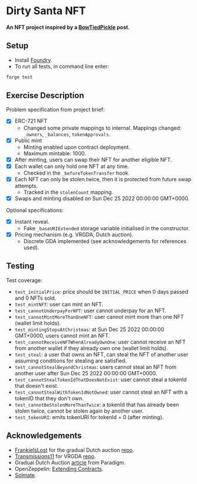 # Dirty Santa NFT

**An NFT project inspired by a [BowTiedPickle](https://twitter.com/BowTiedPickle/status/1596617232897159168) post.**

## Setup

- Install [Foundry](https://github.com/foundry-rs/foundry).
- To run all tests, in command line enter:

```sh
forge test
```

## Exercise Description

Problem specification from project brief:

- [x] ERC-721 NFT
  - Changed some private mappings to internal. Mappings changed: `_owners`, `_balances`, `tokenApprovals`.
- [x] Public mint
  - Minting enabled upon contract deployment.
  - Maximum mintable: 1000.
- [x] After minting, users can swap their NFT for another eligible NFT.
- [x] Each wallet can only hold one NFT at any time.
  - Checked in the `_beforeTokenTransfer` hook.
- [x] Each NFT can only be stolen twice, then it is protected from future swap attempts.
  - Tracked in the `stolenCount` mapping.
- [x] Swaps and minting disabled on Sun Dec 25 2022 00:00:00 GMT+0000.

Optional specifications:

- [x] Instant reveal.
  - Fake `_baseURIExtended` storage variable initialised in the constructor.
- [x] Pricing mechanism (e.g. VRGDA, Dutch auction).
  - Discrete GDA implemented (see acknowledgements for references used).

## Testing

Test coverage:

- `test_initialPrice`: price should be `INITIAL_PRICE` when 0 days passed and 0 NFTs sold.
- `test_mintNFT`: user can mint an NFT.
- `test_cannotUnderpayForNFT`: user cannot underpay for an NFT.
- `test_cannotMintMoreThanOneNFT`: user cannot mint more than one NFT (wallet limit holds).
- `test_mintingStopsAtChristmas`: at Sun Dec 25 2022 00:00:00 GMT+0000, users cannot mint an NFT.
- `test_cannotReceiveNFTWhenAlreadyOwnOne`: user cannot receive an NFT from another wallet if they already own one (wallet limit holds).
- `test_steal`: a user that owns an NFT, can steal the NFT of another user assuming conditions for stealing are satisfied.
- `test_cannotStealBeyondChristmas`: users cannot steal an NFT from another user after Sun Dec 25 2022 00:00:00 GMT+0000.
- `test_cannotStealTokenIdThatDoesNotExist`: user cannot steal a tokenId that doesn't exist.
- `test_cannotStealWithTokenIdNotOwned`: user cannot steal an NFT with a tokenID that they don't own.
- `test_cannotBeStolenMoreThanTwice`: a tokenId that has already been stolen twice, cannot be stolen again by another user.
- `test_tokenURI`: emits tokenURI for tokenId = 0 (after minting).

## Acknowledgements

- [FrankieIsLost](https://twitter.com/FrankieIsLost) for the gradual Dutch auction [repo](https://github.com/FrankieIsLost/gradual-dutch-auction).
- [Transmissions11](https://twitter.com/transmissions11) for VRGDA [repo](https://github.com/transmissions11/VRGDAs).
- Gradual Dutch Auction [article](https://www.paradigm.xyz/2022/04/gda#discrete-gda) from Paradigm.
- OpenZeppelin: [Extending Contracts](https://docs.openzeppelin.com/contracts/3.x/extending-contracts#using-hooks).
- [Solmate](https://github.com/transmissions11/solmate).
